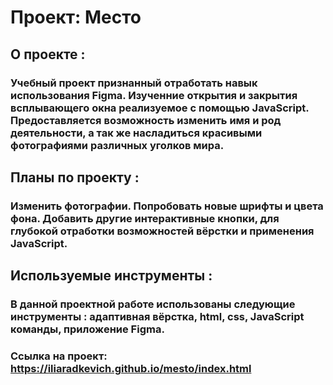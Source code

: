 # Проект: Место

## О проекте :
### Учебный проект признанный отработать навык использования Figma. Изученние открытия и закрытия всплывающего окна реализуемое с помощью JavaScript. Предоставляется возможность изменить имя и род деятельности, а так же насладиться красивыми фотографиями различных уголков мира.
## Планы по проекту :
### Изменить фотографии. Попробовать новые шрифты и цвета фона. Добавить      другие интерактивные кнопки, для глубокой отработки возможностей вёрстки и применения JavaScript.
## Используемые инструменты :
### В данной проектной работе использованы следующие инструменты : адаптивная вёрстка, html, css, JavaScript команды, приложение Figma.
### Ссылка на проект: https://iliaradkevich.github.io/mesto/index.html





